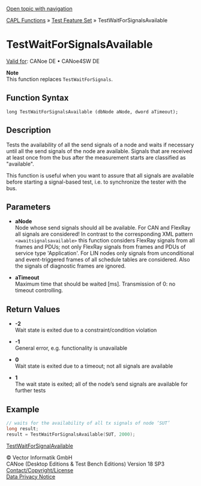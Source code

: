 [Open topic with navigation](../../../../../CANoeDEFamily.htm#Topics/CAPLFunctions/Test/Functions/CAPLfunctionTestWaitForSignalsAvailable.md)

[CAPL Functions](../../CAPLfunctions.md) » [Test Feature Set](../CAPLfunctionsTFSOverview.md) » TestWaitForSignalsAvailable

# TestWaitForSignalsAvailable

[Valid for](../../../Shared/FeatureAvailability.md): CANoe DE • CANoe4SW DE

**Note**  
This function replaces `TestWaitForSignals`.

## Function Syntax

```
long TestWaitForSignalsAvailable (dbNode aNode, dword aTimeout);
```

## Description

Tests the availability of all the send signals of a node and waits if necessary until all the send signals of the node are available. Signals that are received at least once from the bus after the measurement starts are classified as "available".

This function is useful when you want to assure that all signals are available before starting a signal-based test, i.e. to synchronize the tester with the bus.

## Parameters

- **aNode**  
  Node whose send signals should all be available. For CAN and FlexRay all signals are considered! In contrast to the corresponding XML pattern `<awaitsignalsavailable>` this function considers FlexRay signals from all frames and PDUs; not only FlexRay signals from frames and PDUs of service type 'Application'. For LIN nodes only signals from unconditional and event-triggered frames of all schedule tables are considered. Also the signals of diagnostic frames are ignored.

- **aTimeout**  
  Maximum time that should be waited [ms]. Transmission of 0: no timeout controlling.

## Return Values

- **-2**  
  Wait state is exited due to a constraint/condition violation

- **-1**  
  General error, e.g. functionality is unavailable

- **0**  
  Wait state is exited due to a timeout; not all signals are available

- **1**  
  The wait state is exited; all of the node’s send signals are available for further tests

## Example

```c
// waits for the availability of all tx signals of node ‘SUT’
long result;
result = TestWaitForSignalsAvailable(SUT, 2000);
```

[TestWaitForSignalAvailable](CAPLfunctionTestWaitForSignalAvailable.md)

© Vector Informatik GmbH  
CANoe (Desktop Editions & Test Bench Editions) Version 18 SP3  
[Contact/Copyright/License](../../../Shared/ContactCopyrightLicense.md)  
[Data Privacy Notice](https://www.vector.com/int/en/company/get-info/privacy-policy/)
